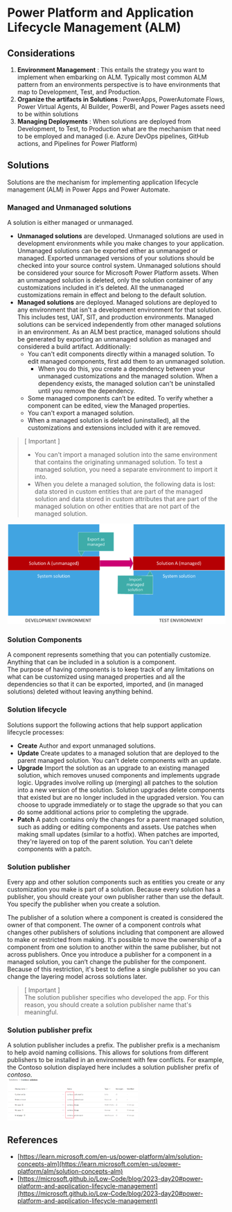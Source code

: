 # Power Platform and Application Lifecycle Management (ALM)

## Considerations
1) **Environment Management** : This entails the strategy you want to implement when embarking on ALM. Typically most common ALM pattern from an environments perspective is to have environments that map to Development, Test, and Production.
2) **Organize the artifacts in Solutions** : PowerApps, PowerAutomate Flows, Power Virtual Agents, AI Builder, PowerBI, and Power Pages assets need to be within solutions
3) **Managing Deployments** : When solutions are deployed from Development, to Test, to Production what are the mechanism that need to be employed and managed (i.e. Azure DevOps pipelines, GitHub actions, and Pipelines for Power Platform)  

## Solutions  
Solutions are the mechanism for implementing application lifecycle management (ALM) in Power Apps and Power Automate.  

### Managed and Unmanaged solutions
A solution is either managed or unmanaged.  

  - **Unmanaged solutions** are developed. Unmanaged solutions are used in development environments while you make changes to your application. Unmanaged solutions can be exported either as unmanaged or managed. Exported unmanaged versions of your solutions should be checked into your source control system. Unmanaged solutions should be considered your source for Microsoft Power Platform assets. When an unmanaged solution is deleted, only the solution container of any customizations included in it's deleted. All the unmanaged customizations remain in effect and belong to the default solution.  
  - **Managed solutions** are deployed. Managed solutions are deployed to any environment that isn't a development environment for that solution. This includes test, UAT, SIT, and production environments. Managed solutions can be serviced independently from other managed solutions in an environment. As an ALM best practice, managed solutions should be generated by exporting an unmanaged solution as managed and considered a build artifact. Additionally:  
    - You can't edit components directly within a managed solution. To edit managed components, first add them to an unmanaged solution.
      - When you do this, you create a dependency between your unmanaged customizations and the managed solution. When a dependency exists, the managed solution can't be uninstalled until you remove the dependency.
    - Some managed components can’t be edited. To verify whether a component can be edited, view the Managed properties.
    - You can't export a managed solution.
    - When a managed solution is deleted (uninstalled), all the customizations and extensions included with it are removed.  

> [ Important ]  
> - You can't import a managed solution into the same environment that contains the originating unmanaged solution. To test a managed solution, you need a separate environment to import it into.
> - When you delete a managed solution, the following data is lost: data stored in custom entities that are part of the managed solution and data stored in custom attributes that are part of the managed solution on other entities that are not part of the managed solution.  

![Solution unmanaged and managed](/media/solution-options.png)

### Solution Components
A component represents something that you can potentially customize. Anything that can be included in a solution is a component.  
The purpose of having components is to keep track of any limitations on what can be customized using managed properties and all the dependencies so that it can be exported, imported, and (in managed solutions) deleted without leaving anything behind.

### Solution lifecycle
Solutions support the following actions that help support application lifecycle processes:  
  - **Create** Author and export unmanaged solutions.
  - **Update** Create updates to a managed solution that are deployed to the parent managed solution. You can't delete components with an update.
  - **Upgrade** Import the solution as an upgrade to an existing managed solution, which removes unused components and implements upgrade logic. Upgrades involve rolling up (merging) all patches to the solution into a new version of the solution. Solution upgrades delete components that existed but are no longer included in the upgraded version. You can choose to upgrade immediately or to stage the upgrade so that you can do some additional actions prior to completing the upgrade.
  - **Patch** A patch contains only the changes for a parent managed solution, such as adding or editing components and assets. Use patches when making small updates (similar to a hotfix). When patches are imported, they're layered on top of the parent solution. You can't delete components with a patch.

### Solution publisher
Every app and other solution components such as entities you create or any customization you make is part of a solution. Because every solution has a publisher, you should create your own publisher rather than use the default. You specify the publisher when you create a solution.  

The publisher of a solution where a component is created is considered the owner of that component. The owner of a component controls what changes other publishers of solutions including that component are allowed to make or restricted from making. It's possible to move the ownership of a component from one solution to another within the same publisher, but not across publishers. Once you introduce a publisher for a component in a managed solution, you can’t change the publisher for the component. Because of this restriction, it's best to define a single publisher so you can change the layering model across solutions later.

> [ Important ]  
> The solution publisher specifies who developed the app. For this reason, you should create a solution publisher name that's meaningful.  

### Solution publisher prefix
A solution publisher includes a prefix. The publisher prefix is a mechanism to help avoid naming collisions. This allows for solutions from different publishers to be installed in an environment with few conflicts. For example, the Contoso solution displayed here includes a solution publisher prefix of *contoso*.  
<img src="media/publisher-prefix-example.png" alt="publisher prefix example" width="60%"/>

## References
  - [https://learn.microsoft.com/en-us/power-platform/alm/solution-concepts-alm](https://learn.microsoft.com/en-us/power-platform/alm/solution-concepts-alm)
  - [https://microsoft.github.io/Low-Code/blog/2023-day20#power-platform-and-application-lifecycle-management](https://microsoft.github.io/Low-Code/blog/2023-day20#power-platform-and-application-lifecycle-management)
